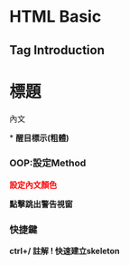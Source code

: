 # HTML Basic
## Tag Introduction
<title> 網頁標題 </title> 
<h1> 標題 </h1> 
<p> 內文 </p>
* <strong> 醒目標示(粗體)

### OOP:設定Method
<p style="color: red;"> 設定內文顏色
<p onclick="alert('警告')"> 點擊跳出警告視窗

### 快捷鍵
ctrl+/ 註解
! 快速建立skeleton
